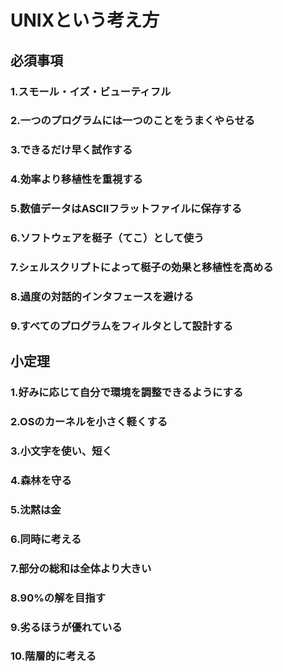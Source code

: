 # UNIXという考え方

## 必須事項

### 1.スモール・イズ・ビューティフル

### 2.一つのプログラムには一つのことをうまくやらせる

### 3.できるだけ早く試作する

### 4.効率より移植性を重視する

### 5.数値データはASCIIフラットファイルに保存する

### 6.ソフトウェアを梃子（てこ）として使う

### 7.シェルスクリプトによって梃子の効果と移植性を高める

### 8.過度の対話的インタフェースを避ける

### 9.すべてのプログラムをフィルタとして設計する

## 小定理

### 1.好みに応じて自分で環境を調整できるようにする

### 2.OSのカーネルを小さく軽くする

### 3.小文字を使い、短く

### 4.森林を守る

### 5.沈黙は金

### 6.同時に考える

### 7.部分の総和は全体より大きい

### 8.90%の解を目指す

### 9.劣るほうが優れている

### 10.階層的に考える
